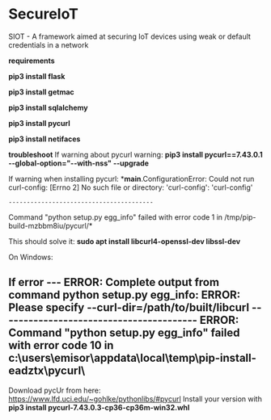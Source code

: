 # SecureIoT
SIOT - A framework aimed at securing IoT devices using weak or default credentials in a network

**requirements**

**pip3 install flask**

**pip3 install getmac**

**pip3 install sqlalchemy**

**pip3 install pycurl**

**pip3 install netifaces**


**troubleshoot**
If warning about pycurl warning:
**pip3 install pycurl==7.43.0.1 --global-option="--with-nss" --upgrade**

If warning when installing pycurl:
*__main__.ConfigurationError: Could not run curl-config: [Errno 2] No such file or directory: 'curl-config': 'curl-config'
    
    ----------------------------------------
Command "python setup.py egg_info" failed with error code 1 in /tmp/pip-build-mzbbm8iu/pycurl/*

This should solve it:
**sudo apt install libcurl4-openssl-dev libssl-dev**


On Windows:

If error
---     ERROR: Complete output from command python setup.py egg_info:
    ERROR: Please specify --curl-dir=/path/to/built/libcurl
    ----------------------------------------
ERROR: Command "python setup.py egg_info" failed with error code 10 in c:\users\emisor\appdata\local\temp\pip-install-eadztx\pycurl\
 ---
 
 Download pycUr from here: https://www.lfd.uci.edu/~gohlke/pythonlibs/#pycurl
 Install your version with 
 **pip3 install pycurl-7.43.0.3-cp36-cp36m-win32.whl**
